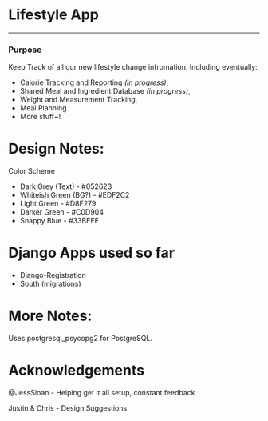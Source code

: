 # Lifestyle App
---
### Purpose
Keep Track of all our new lifestyle change infromation. Including eventually: 

 * Calorie Tracking and Reporting _*(in progress)*_,
 * Shared Meal and Ingredient Database _*(in progress)*_, 
 * Weight and Measurement Tracking,
 * Meal Planning
 * More stuff~!

# Design Notes:
Color Scheme
 - Dark Grey (Text) - #052623
 - Whiteish Green (BG?) - #EDF2C2
 - Light Green - #D8F279
 - Darker Green - #C0D904
 - Snappy Blue - #33BEFF

# Django Apps used so far
 - Django-Registration
 - South (migrations)
 
# More Notes:
Uses postgresql_psycopg2 for PostgreSQL.

# Acknowledgements

@JessSloan - Helping get it all setup, constant feedback

Justin & Chris - Design Suggestions
 

